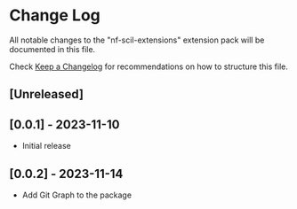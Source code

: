 # Change Log

All notable changes to the "nf-scil-extensions" extension pack will be documented in this file.

Check [Keep a Changelog](http://keepachangelog.com/) for recommendations on how to structure this file.

## [Unreleased]

## [0.0.1] - 2023-11-10

- Initial release

## [0.0.2] - 2023-11-14

- Add Git Graph to the package

